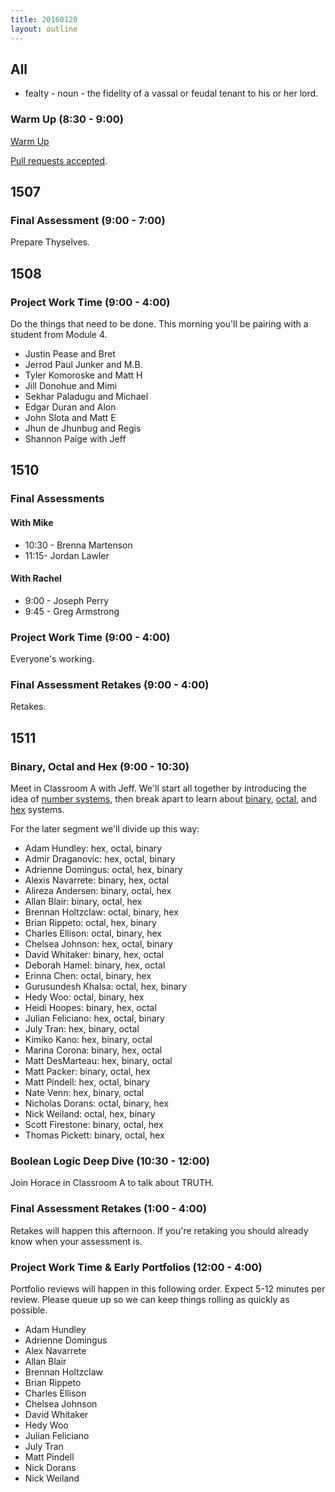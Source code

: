 ```yaml
---
title: 20160120
layout: outline
---
```


## All

* fealty - noun - the fidelity of a vassal or feudal tenant to his or her lord.

### Warm Up (8:30 - 9:00)

[Warm Up](https://thewarmup.herokuapp.com)

[Pull requests accepted](https://github.com/mikedao/the-warm-up).


## 1507

### Final Assessment (9:00 - 7:00)

Prepare Thyselves.


## 1508

### Project Work Time (9:00 - 4:00)

Do the things that need to be done. This morning you'll be pairing with a student from Module 4.

* Justin Pease and Bret
* Jerrod Paul Junker and M.B.
* Tyler Komoroske and Matt H
* Jill Donohue and Mimi
* Sekhar Paladugu and Michael
* Edgar Duran and Alon
* John Slota and Matt E
* Jhun de Jhunbug  and Regis
* Shannon Paige with Jeff

## 1510

### Final Assessments

#### With Mike
* 10:30 - Brenna Martenson
* 11:15- Jordan Lawler

#### With Rachel
* 9:00 - Joseph Perry
* 9:45 - Greg Armstrong

### Project Work Time (9:00 - 4:00)

Everyone's working.

### Final Assessment Retakes (9:00 - 4:00)

Retakes.

## 1511

### Binary, Octal and Hex (9:00 - 10:30)

Meet in Classroom A with Jeff. We'll start all together by introducing the idea of [number systems](https://github.com/turingschool/lesson_plans/blob/master/ruby_01-object_oriented_programming_with_ruby/number_systems.markdown), then break apart to learn about [binary](https://github.com/turingschool/lesson_plans/blob/master/ruby_01-object_oriented_programming_with_ruby/number_systems-binary.markdown), [octal](https://github.com/turingschool/lesson_plans/blob/master/ruby_01-object_oriented_programming_with_ruby/number_systems-octal.markdown), and [hex](https://github.com/turingschool/lesson_plans/blob/master/ruby_01-object_oriented_programming_with_ruby/number_systems-hexadecimal.markdown) systems.

For the later segment we'll divide up this way:

* Adam Hundley: hex, octal, binary
* Admir Draganovic: hex, octal, binary
* Adrienne Domingus: octal, hex, binary
* Alexis Navarrete: binary, hex, octal
* Alireza Andersen: binary, octal, hex
* Allan Blair: binary, octal, hex
* Brennan Holtzclaw: octal, binary, hex
* Brian Rippeto: octal, hex, binary
* Charles Ellison: octal, binary, hex
* Chelsea Johnson: hex, octal, binary
* David Whitaker: binary, hex, octal
* Deborah Hamel: binary, hex, octal
* Erinna Chen: octal, binary, hex
* Gurusundesh Khalsa: octal, hex, binary
* Hedy Woo: octal, binary, hex
* Heidi Hoopes: binary, hex, octal
* Julian Feliciano: hex, octal, binary
* July Tran: hex, binary, octal
* Kimiko Kano: hex, binary, octal
* Marina Corona: binary, hex, octal
* Matt DesMarteau: hex, binary, octal
* Matt Packer: binary, octal, hex
* Matt Pindell: hex, octal, binary
* Nate Venn: hex, binary, octal
* Nicholas Dorans: octal, binary, hex
* Nick Weiland: octal, hex, binary
* Scott Firestone: binary, octal, hex
* Thomas Pickett: binary, octal, hex


### Boolean Logic Deep Dive (10:30 - 12:00)

Join Horace in Classroom A to talk about TRUTH.

### Final Assessment Retakes (1:00 - 4:00)

Retakes will happen this afternoon. If you're retaking you should already know when your assessment is.

### Project Work Time & Early Portfolios (12:00 - 4:00)

Portfolio reviews will happen in this following order. Expect 5-12 minutes
per review. Please queue up so we can keep things rolling as quickly as possible.

* Adam Hundley
* Adrienne Domingus
* Alex Navarrete
* Allan Blair
* Brennan Holtzclaw
* Brian Rippeto
* Charles Ellison
* Chelsea Johnson
* David Whitaker
* Hedy Woo
* Julian Feliciano
* July Tran
* Matt Pindell
* Nick Dorans
* Nick Weiland
